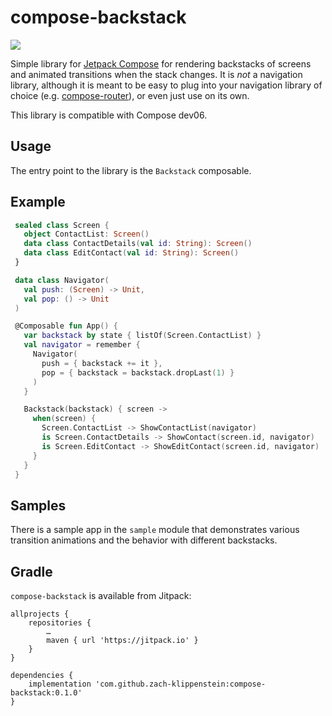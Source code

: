 # compose-backstack
[![](https://jitpack.io/v/zach-klippenstein/compose-backstack.svg)](https://jitpack.io/#zach-klippenstein/compose-backstack)

Simple library for [Jetpack Compose](https://developer.android.com/jetpack/compose) for rendering
backstacks of screens and animated transitions when the stack changes. It is _not_ a navigation
library, although it is meant to be easy to plug into your navigation library of choice
(e.g. [compose-router](https://github.com/zsoltk/compose-router)), or even just use on its own.

This library is compatible with Compose dev06.

## Usage

The entry point to the library is the `Backstack` composable.

## Example

```kotlin
 sealed class Screen {
   object ContactList: Screen()
   data class ContactDetails(val id: String): Screen()
   data class EditContact(val id: String): Screen()
 }

 data class Navigator(
   val push: (Screen) -> Unit,
   val pop: () -> Unit
 )

 @Composable fun App() {
   var backstack by state { listOf(Screen.ContactList) }
   val navigator = remember {
     Navigator(
       push = { backstack += it },
       pop = { backstack = backstack.dropLast(1) }
     )
   }

   Backstack(backstack) { screen ->
     when(screen) {
       Screen.ContactList -> ShowContactList(navigator)
       is Screen.ContactDetails -> ShowContact(screen.id, navigator)
       is Screen.EditContact -> ShowEditContact(screen.id, navigator)
     }
   }
 }
```

## Samples

There is a sample app in the `sample` module that demonstrates various transition animations and
the behavior with different backstacks.
## Gradle

`compose-backstack` is available from Jitpack:

```
allprojects {
    repositories {
        …
        maven { url 'https://jitpack.io' }
    }
}

dependencies {
    implementation 'com.github.zach-klippenstein:compose-backstack:0.1.0'
}
```

